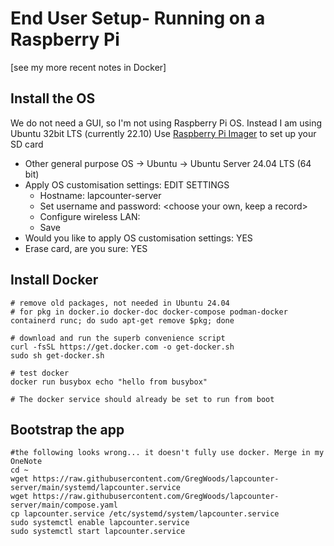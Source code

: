 
# End User Setup- Running on a Raspberry Pi

[see my more recent notes in Docker]

## Install the OS

We do not need a GUI, so I'm not using Raspberry Pi OS.
Instead I am using Ubuntu 32bit LTS (currently 22.10)
Use [Raspberry Pi Imager](https://www.raspberrypi.com/software/) to set up your SD card

* Other general purpose OS -> Ubuntu -> Ubuntu Server 24.04 LTS (64 bit)
* Apply OS customisation settings: EDIT SETTINGS    
    * Hostname: lapcounter-server
    * Set username and password: <choose your own, keep a record>
    * Configure wireless LAN: <use your WiFi details>
    * Save
* Would you like to apply OS customisation settings: YES
* Erase card, are you sure: YES


## Install Docker

```
# remove old packages, not needed in Ubuntu 24.04
# for pkg in docker.io docker-doc docker-compose podman-docker containerd runc; do sudo apt-get remove $pkg; done

# download and run the superb convenience script
curl -fsSL https://get.docker.com -o get-docker.sh
sudo sh get-docker.sh

# test docker
docker run busybox echo "hello from busybox"

# The docker service should already be set to run from boot
```

## Bootstrap the app

```
#the following looks wrong... it doesn't fully use docker. Merge in my OneNote
cd ~
wget https://raw.githubusercontent.com/GregWoods/lapcounter-server/main/systemd/lapcounter.service
wget https://raw.githubusercontent.com/GregWoods/lapcounter-server/main/compose.yaml
cp lapcounter.service /etc/systemd/system/lapcounter.service
sudo systemctl enable lapcounter.service
sudo systemctl start lapcounter.service
```
